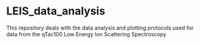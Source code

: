 # LEIS_data_analysis
This repository deals with the data analysis and plotting protocols used for data from the qTac100 Low Energy Ion Scattering Spectroscopy
